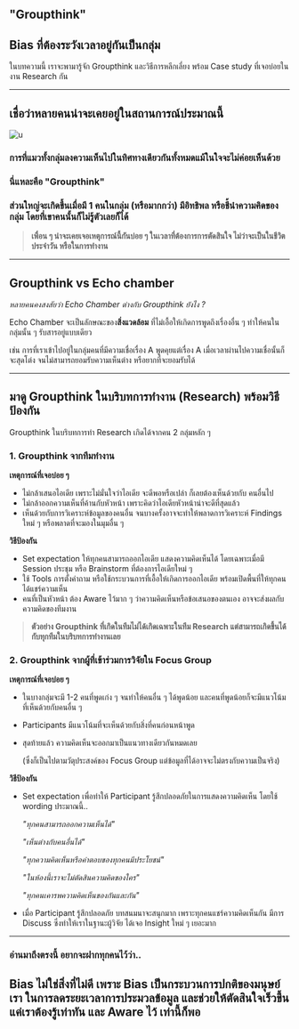 ## "Groupthink" 
## Bias ที่ต้องระวังเวลาอยู่กันเป็นกลุ่ม

ในบทความนี้ เราจะพามารู้จัก Groupthink และวิธีการหลีกเลี่ยง พร้อม Case study ที่เจอบ่อยในงาน Research กัน 

---


## เชื่อว่าหลายคนน่าจะเคยอยู่ในสถานการณ์ประมาณนี้


![u](https://sv1.picz.in.th/images/2022/07/31/XZEGTf.md.png)

### การที่แมวทั้งกลุ่มลงความเห็นไปในทิศทางเดียวกันทั้งหมดแม้ในใจจะไม่ค่อยเห็นด้วย 

### นี่แหละคือ "Groupthink" 

### ส่วนใหญ่จะเกิดขึ้นเมื่อมี 1 คนในกลุ่ม (หรือมากกว่า) มีอิทธิพล หรือชี้นำความคิดของกลุ่ม โดยที่เขาคนนั้นก็ไม่รู้ตัวเลยก็ได้

>**เพื่อน ๆ น่าจะเคยเจอเหตุการณ์นี้กันบ่อย ๆ ในเวลาที่ต้องการการตัดสินใจ ไม่ว่าจะเป็นในชีวิตประจำวัน หรือในการทำงาน**


---

## Groupthink vs Echo chamber 

*หลายคนคงสงสัยว่า Echo Chamber ต่างกับ Groupthink ยังไง ?*

Echo Chamber จะเป็นลักษณะของ**สิ่งแวดล้อม** ที่ไม่เอื้อให้เกิดการพูดถึงเรื่องอื่น ๆ ทำให้คนในกลุ่มนั้น ๆ รับสารอยู่แบบเดียว 

เช่น การที่เราเข้าไปอยู่ในกลุ่มคนที่มีความเชื่อเรื่อง A พูดคุยแต่เรื่อง A เมื่อเวลาผ่านไปความเชื่อนั้นก็จะสุดโต่ง จนไม่สามารถยอมรับความเห็นต่าง 
หรือยากที่จะยอมรับได้ 

---

## มาดู Groupthink ในบริบทการทำงาน (Research) พร้อมวิธีป้องกัน 

Groupthink ในบริบทการทำ Research เกิดได้จากคน 2 กลุ่มหลัก ๆ 


### 1. Groupthink จากทีมทำงาน

**เหตุการณ์ที่เจอบ่อย ๆ**

- ไม่กล้าเสนอไอเดีย เพราะไม่มั่นใจว่าไอเดีย จะดีพอหรือเปล่า ก็เลยต้องเห็นด้วยกับ คนอื่นไป
- ไม่กล้าออกความเห็นที่ค้านกับหัวหน้า เพราะคิดว่าไอเดียหัวหน้าน่าจะดีที่สุดแล้ว
- เห็นด้วยกับการวิเคราะห์ข้อมูลของคนอื่น จนบางครั้งอาจจะทำให้พลาดการวิเคราะห์ Findings ใหม่ ๆ หรือพลาดที่จะมองในมุมอื่น ๆ 

**วิธีป้องกัน**
- Set expectation ให้ทุกคนสามารถออกไอเดีย แสดงความคิดเห็นได้ โดยเฉพาะเมื่อมี Session ประชุม หรือ Brainstorm ที่ต้องการไอเดียใหม่ ๆ  
- ใช้ Tools การตั้งคำถาม หรือใช้กระบวนการที่เอื้อให้เกิดการออกไอเดีย พร้อมเปิดพื้นที่ให้ทุกคนได้แชร์ความเห็น
- คนที่เป็นหัวหน้า ต้อง Aware ไว้มาก ๆ ว่าความคิดเห็นหรือข้อเสนอของตนเอง อาจจะส่งผลกับความคิดของทีมงาน 


>**ตัวอย่าง Groupthink ที่เกิดในทีมไม่ได้เกิดเฉพาะในทีม Research แต่สามารถเกิดขึ้นได้กับทุกทีมในบริบทการทำงานเลย**



### 2. Groupthink จากผู้ที่เข้าร่วมการวิจัยใน Focus Group

**เหตุการณ์ที่เจอบ่อย ๆ**
- ในบางกลุ่มจะมี 1-2 คนที่พูดเก่ง ๆ จนทำให้คนอื่น ๆ ได้พูดน้อย และคนที่พูดน้อยก็จะมีแนวโน้มที่เห็นด้วยกับคนอื่น ๆ  
- Participants มีแนวโน้มที่จะเห็นด้วยกับสิ่งที่คนก่อนหน้าพูด
- สุดท้ายแล้ว ความคิดเห็นจะออกมาเป็นแนวทางเดียวกันหมดเลย 

  (ซึ่งก็เป็นไปตามวัตุประสงค์ของ Focus Group แต่ข้อมูลที่ได้อาจจะไม่ตรงกับความเป็นจริง) 

**วิธีป้องกัน**
- Set expectation เพื่อทำให้ Participant รู้สึกปลอดภัยในการแสดงความคิดเห็น โดยใช้ wording ประมาณนี้..
	
	*"ทุกคนสามารถออกความเห็นได้"*

	*"เห็นต่างกับคนอื่นได้"*

	*"ทุกความคิดเห็นหรือคำตอบของทุกคนมีประโยชน์"*

	*"ในห้องนี้เราจะไม่ตัดสินความคิดของใคร"*

	*"ทุกคนเคารพความคิดเห็นของกันและกัน"*

- เมื่อ Participant รู้สึกปลอดภัย บทสนมนาจะสนุกมาก เพราะทุกคนแชร์ความคิดเห็นกัน มีการ Discuss ซึ่งทำให้เราในฐานะผู้วิจัย ได้เจอ Insight ใหม่ ๆ เยอะมาก 


---
### อ่านมาถึงตรงนี้ อยากจะฝากทุกคนไว้ว่า..


## Bias ไม่ใช่สิ่งที่ไม่ดี เพราะ Bias เป็นกระบวนการปกติของมนุษย์เรา ในการลดระยะเวลาการประมวลข้อมูล และช่วยให้ตัดสินใจเร็วขึ้น แค่เราต้องรู้เท่าทัน และ Aware ไว้ เท่านี้ก็พอ
